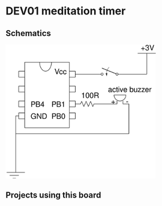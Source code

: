 # DEV01 meditation timer


## Schematics

<img src="circuit.svg" width="400">

## Projects using this board


